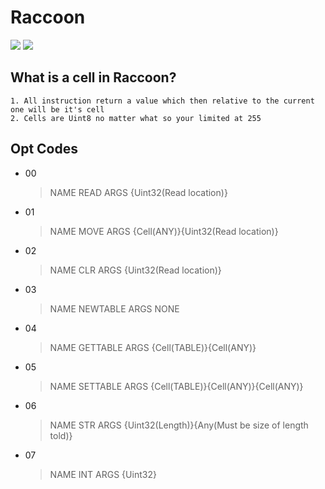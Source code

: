 # Raccoon
<a href="https://www.lua.org/"><img src="https://img.shields.io/badge/Lua-5.4-blue"></a>
<a href="https://github.com/TheOfficialSeb/Raccoon"><img src="https://img.shields.io/badge/Raccoon-BETA-blue"></a>
## What is a cell in Raccoon?
	1. All instruction return a value which then relative to the current one will be it's cell
	2. Cells are Uint8 no matter what so your limited at 255
## Opt Codes
- 00
	> NAME READ
	> ARGS {Uint32(Read location)}
- 01
	> NAME MOVE
	> ARGS {Cell(ANY)}{Uint32(Read location)}
- 02
	> NAME CLR
	> ARGS {Uint32(Read location)}
- 03
	> NAME NEWTABLE
	> ARGS NONE
- 04
	> NAME GETTABLE
	> ARGS {Cell(TABLE)}{Cell(ANY)}
- 05
	> NAME SETTABLE
	> ARGS {Cell(TABLE)}{Cell(ANY)}{Cell(ANY)}
- 06
	> NAME STR
	> ARGS {Uint32(Length)}{Any(Must be size of length told)}
- 07
	> NAME INT
	> ARGS {Uint32}
